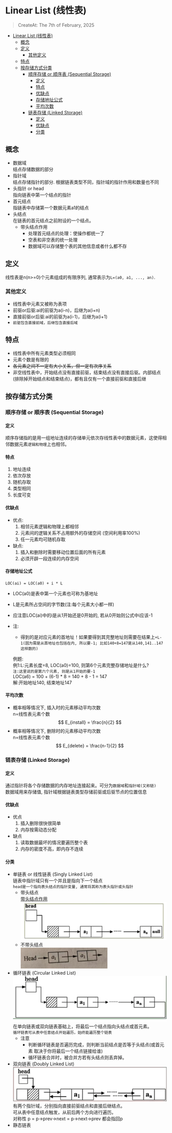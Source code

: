 # Linear List (线性表)
> CreateAt: The 7th of February, 2025  

- [Linear List (线性表)](#linear-list-线性表)
  - [概念](#概念)
  - [定义](#定义)
    - [其他定义](#其他定义)
  - [特点](#特点)
  - [按存储方式分类](#按存储方式分类)
    - [顺序存储 or 顺序表 (Sequential Storage)](#顺序存储-or-顺序表-sequential-storage)
      - [定义](#定义-1)
      - [特点](#特点-1)
      - [优缺点](#优缺点)
      - [存储地址公式](#存储地址公式)
      - [平均次数](#平均次数)
    - [链表存储 (Linked Storage)](#链表存储-linked-storage)
      - [定义](#定义-2)
      - [优缺点](#优缺点-1)
      - [分类](#分类)


## 概念
-   数据域  
    结点存储数据的部分
-   指针域  
    结点存储指针的部分. 根据链表类型不同，指针域的指针作用和数量也不同
-   头指针 or head  
    指向链表中第一个结点的指针
-   首元结点  
    指链表中存储第一个数据元素a1的结点
-   头结点  
    在链表的首元结点之前附设的一个结点。
    -   带头结点作用
        -   处理首元结点的处理：使操作都统一了
        -   空表和非空表的统一处理
        -   数据域可以存储整个表的其他信息或者什么都不存

## 定义
线性表是n(n>=0)个元素组成的有限序列, 通常表示为`L=(a0, a1, ..., an)`.

### 其他定义
-   线性表中元素又被称为表项
-   前驱or后驱:ai的前驱为a(i-n)，后继为a(i+n)
-   直接前驱or后驱:ai的前驱为a(i-1)，后继为a(i+1)
-   `前驱包含直接前域，后继包含直接后域`

## 特点
-  线性表中所有元素类型必须相同
-  元素个数是有限的
-  ~~各元素之间不一定有大小关系，但一定有次序关系~~
-  非空线性表中，开始结点没有直接前驱，结束结点没有直接后驱。内部结点(排除掉开始结点和结束结点)，都有且仅有一个直接前驱和直接后继
  
## 按存储方式分类

### 顺序存储 or 顺序表 (Sequential Storage)

#### 定义
顺序存储指的是用一组地址连续的存储单元依次存线性表中的数据元素，这使得相邻数据元素`逻辑和物理`上也相邻。

#### 特点
1.  地址连续
2.  依次存放
3.  随机存取
4.  类型相同
5.  长度可变

#### 优缺点
-   优点:
    1.   相邻元素逻辑和物理上都相邻
    2.   元素间的逻辑关系不占用额外的存储空间 (空间利用率100%)
    3.   任一元素均可随机存取  
-   缺点:
    1.   插入和删除时需要移动位置后面的所有元素
    2.   必须开辟一段连续的内存空间

#### 存储地址公式
`LOC(ai) = LOC(a0) + i * L`
-   LOC(a0)是表中第一个元素也可称为基地址
-   L是元素所占空间的字节数(注:每个元素大小都一样)
-   应注意LOC(ai)中的i是从1开始还是0开始的, 若从0开始则公式中i应该-1
-   注:
    -   得到的是对应元素的首地址！如果要得到其完整地址则需要在结果上`+L-1(因为需是从首地址也包括在内, 所以要-1; 比如140+8=147是从140,141..147这样数的)`

    例题:  
    例1:L:元素长度=8, LOC(a0)=100, 则第6个元素完整存储地址是什么?  
    `注:这里说的是第六个元素, 则是从1开始的要-1`  
    LOC(a6) = 100 + (6-1) * 8 = 140 + 8 - 1 = 147  
    解:开始地址140, 结束地址147  

#### 平均次数
-   概率相等情况下, 插入时的元素移动平均次数  
    n=线性表元素个数
    $$
    E_{install} = \frac{n}{2}
    $$
-   概率相等情况下, 删除时的元素移动平均次数  
    n=线性表元素个数
    $$
    E_{delete} = \frac{n-1}{2}
    $$
### 链表存储 (Linked Storage)

#### 定义
通过指针将各个存储数据的内存地址连接起来。可分为`数据域`和`指针域(又称链)`  
数据域用来存储值, 指针域根据链表类型存储前驱或后驱节点的位置信息

#### 优缺点
-   优点
    1.  插入删除很快很简单
    2.  内存按需动态分配
-   缺点
    1.  读取数据最坏的情况要遍历整个表
    2.  内存的密度不高，即内存不连续

#### 分类
-   单链表 or 线性链表 (Singly Linked List)  
    链表中指针域只有一个并且是指向下一个结点  
    `head是一个指向表头结点的指针变量, 通常将其称为表头指针或头指针`
    -   带头结点  
    [带头结点作用](#概念)
    ![With A Head Singly Linked List](./Resouces/With%20A%20Head%20Singly%20Linked%20List.png)
    -   不带头结点  
    ![Without A Head Singly Linked List](./Resouces/Without%20A%20Head%20Singly%20Linked%20List.png)
-   循环链表 (Circular Linked List)  
    ![Circular Linked List](./Resouces/Circular%20Linked%20List.png)  
    在单向链表或双向链表基础上，将最后一个结点指向头结点或首元素。  
    `循环链表可从表中任意结点开始遍历，始终能遍历整个链表` 
    -   注意
        -   判断循环链表是否遍历完成，则判断当前结点是否等于头结点(或首元素 取决于你将最后一个结点链接给谁)
        -   循环链表合并时，被合并方若有头结点则丢弃掉。
-   双向链表 (Doubly Linked List)  
    ![Doubly Linked List](./Resouces/Doubly%20Linked%20List.png)
    有两个指针域，分别指向直接前驱结点和直接后继结点。  
    可从表中任意结点触发，从前后两个方向进行遍历。   
    对称性 p = p->prev->next = p->next->prev 都会指回p  
-   静态链表
